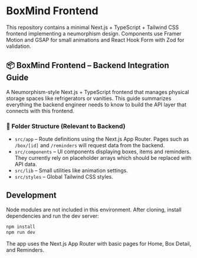 # BoxMind Frontend

This repository contains a minimal Next.js + TypeScript + Tailwind CSS frontend implementing a neumorphism design. Components use Framer Motion and GSAP for small animations and React Hook Form with Zod for validation.

## 📦 BoxMind Frontend – Backend Integration Guide

A Neumorphism-style Next.js + TypeScript frontend that manages physical storage spaces like refrigerators or vanities. This guide summarizes everything the backend engineer needs to know to build the API layer that connects with this frontend.

### 🧩 Folder Structure (Relevant to Backend)

- `src/app` – Route definitions using the Next.js App Router. Pages such as `/box/[id]` and `/reminders` will request data from the backend.
- `src/components` – UI components displaying boxes, items and reminders. They currently rely on placeholder arrays which should be replaced with API data.
- `src/lib` – Small utilities like animation settings.
- `src/styles` – Global Tailwind CSS styles.

## Development

Node modules are not included in this environment. After cloning, install dependencies and run the dev server:

```bash
npm install
npm run dev
```

The app uses the Next.js App Router with basic pages for Home, Box Detail, and Reminders.
